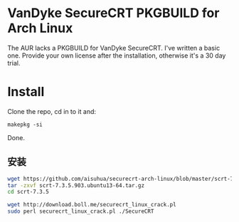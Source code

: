 # VanDyke SecureCRT PKGBUILD for Arch Linux

The AUR lacks a PKGBUILD for VanDyke SecureCRT. I've written a basic one. Provide your own license after the installation, otherwise it's a 30 day trial.

# Install

Clone the repo, cd in to it and:

    makepkg -si

Done.

## 安装

```sh
wget https://github.com/aisuhua/securecrt-arch-linux/blob/master/scrt-7.3.5.903.ubuntu13-64.tar.gz
tar -zxvf scrt-7.3.5.903.ubuntu13-64.tar.gz
cd scrt-7.3.5

wget http://download.boll.me/securecrt_linux_crack.pl
sudo perl securecrt_linux_crack.pl ./SecureCRT
```
